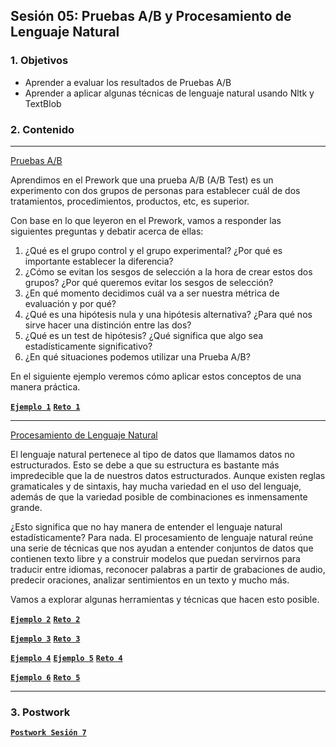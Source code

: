 
## Sesión 05: Pruebas A/B y Procesamiento de Lenguaje Natural

### 1. Objetivos

- Aprender a evaluar los resultados de Pruebas A/B
- Aprender a aplicar algunas técnicas de lenguaje natural usando Nltk y TextBlob

### 2. Contenido

---

<ins>Pruebas A/B</ins>

Aprendimos en el Prework que una prueba A/B (A/B Test) es un experimento con dos grupos de personas para establecer cuál de dos tratamientos, procedimientos, productos, etc, es superior.

Con base en lo que leyeron en el Prework, vamos a responder las siguientes preguntas y debatir acerca de ellas:

1. ¿Qué es el grupo control y el grupo experimental? ¿Por qué es importante establecer la diferencia?
2. ¿Cómo se evitan los sesgos de selección a la hora de crear estos dos grupos? ¿Por qué queremos evitar los sesgos de selección?
3. ¿En qué momento decidimos cuál va a ser nuestra métrica de evaluación y por qué?
4. ¿Qué es una hipótesis nula y una hipótesis alternativa? ¿Para qué nos sirve hacer una distinción entre las dos?
5. ¿Qué es un test de hipótesis? ¿Qué significa que algo sea estadísticamente significativo?
6. ¿En qué situaciones podemos utilizar una Prueba A/B?

En el siguiente ejemplo veremos cómo aplicar estos conceptos de una manera práctica.

> 

[**`Ejemplo 1`**](Ejemplo-01/pruebas_ab.ipynb)
[**`Reto 1`**](Reto-01/pruebas_ab.ipynb)

---

<ins>Procesamiento de Lenguaje Natural</ins>

El lenguaje natural pertenece al tipo de datos que llamamos datos no estructurados. Esto se debe a que su estructura es bastante más impredecible que la de nuestros datos estructurados. Aunque existen reglas gramaticales y de sintaxis, hay mucha variedad en el uso del lenguaje, además de que la variedad posible de combinaciones es inmensamente grande.

¿Esto significa que no hay manera de entender el lenguaje natural estadísticamente? Para nada. El procesamiento de lenguaje natural reúne una serie de técnicas que nos ayudan a entender conjuntos de datos que contienen texto libre y a construir modelos que puedan servirnos para traducir entre idiomas, reconocer palabras a partir de grabaciones de audio, predecir oraciones, analizar sentimientos en un texto y mucho más.

Vamos a explorar algunas herramientas y técnicas que hacen esto posible.

> 

[**`Ejemplo 2`**](Ejemplo-02/regex.ipynb)
[**`Reto 2`**](Reto-02/regex.ipynb)

[**`Ejemplo 3`**](Ejemplo-03/nltk_text.ipynb)
[**`Reto 3`**](Reto-03/nltk_text.ipynb)

[**`Ejemplo 4`**](Ejemplo-04/nltk_freq_dist.ipynb)
[**`Ejemplo 5`**](Ejemplo-05/nlp_visualizaciones.ipynb)
[**`Reto 4`**](Reto-04/nltk_freq_dist_y_visualizaciones.ipynb)

[**`Ejemplo 6`**](Ejemplo-06/analisis_de_sentimientos.ipynb)
[**`Reto 5`**](Reto-05/analisis_de_sentimientos.ipynb)

---

### 3. Postwork

[**`Postwork Sesión 7`**](Postwork/Readme.md)
